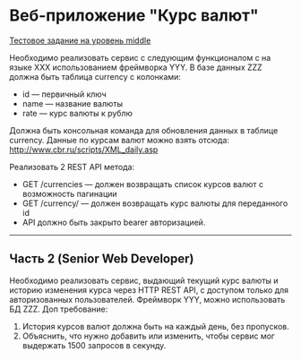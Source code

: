 # Веб-приложение "Курс валют"
[Тестовое задание на уровень middle](https://copist.ru/ru/blog/2019/01/27/test-tasks-for-middle-and-senior-developers/)

Необходимо реализовать сервис с следующим функционалом с на языке XXX использованием фреймворка YYY.
В базе данных ZZZ должна быть таблица currency c колонками:
* id — первичный ключ
* name — название валюты
* rate — курс валюты к рублю

Должна быть консольная команда для обновления данных в таблице currency. Данные по курсам валют можно взять отсюда: http://www.cbr.ru/scripts/XML_daily.asp

Реализовать 2 REST API метода:
* GET /currencies — должен возвращать список курсов валют с возможность пагинации
* GET /currency/ — должен возвращать курс валюты для переданного id
* API должно быть закрыто bearer авторизацией.

***

## Часть 2 (Senior Web Developer)
Необходимо реализовать сервис, выдающий текущий курс валюты и историю изменения курса через HTTP REST API, с доступом только для авторизованных пользователей.
Фреймворк YYY, можно использовать БД ZZZ.
Доп требование:
1. История курсов валют должна быть на каждый день, без пропусков.
2. Объяснить, что нужно добавить или изменить, чтобы сервис мог выдержать 1500 запросов в секунду.
